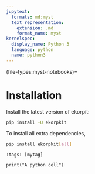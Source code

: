 ```yaml
---
jupytext:
  formats: md:myst
  text_representation:
    extension: .md
    format_name: myst
kernelspec:
  display_name: Python 3
  language: python
  name: python3
---
```


(file-types:myst-notebooks)=
# Installation

Install the latest version of ekorpit:

```bash
pip install -U ekorpkit
```

To install all extra dependencies,

```bash
pip install ekorpkit[all]
```

```{code-cell} ipython3
:tags: [mytag]

print("A python cell")
```
